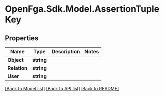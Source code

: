 # OpenFga.Sdk.Model.AssertionTupleKey

## Properties

Name | Type | Description | Notes
------------ | ------------- | ------------- | -------------
**Object** | **string** |  | 
**Relation** | **string** |  | 
**User** | **string** |  | 

[[Back to Model list]](../README.md#models) [[Back to API list]](../README.md#api-endpoints) [[Back to README]](../README.md)


